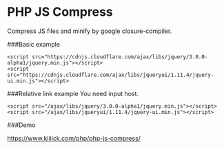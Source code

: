PHP JS Compress
======

Compress JS files and minify by google closure-compiler.

###Basic example

```
<script src="https://cdnjs.cloudflare.com/ajax/libs/jquery/3.0.0-alpha1/jquery.min.js"></script>	
<script src="https://cdnjs.cloudflare.com/ajax/libs/jqueryui/1.11.4/jquery-ui.min.js"></script>
```

###Relative link example
You need input host.
```
<script src="/ajax/libs/jquery/3.0.0-alpha1/jquery.min.js"></script>	
<script src="/ajax/libs/jqueryui/1.11.4/jquery-ui.min.js"></script>
```

###Demo 

https://www.kiiiick.com/php/php-js-compress/